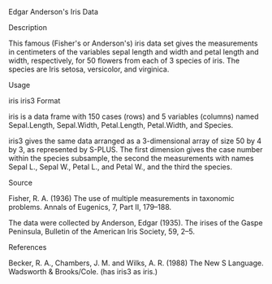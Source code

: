 Edgar Anderson's Iris Data

Description

This famous (Fisher's or Anderson's) iris data set gives the measurements in centimeters of the variables sepal length and width and petal length and width, respectively, for 50 flowers from each of 3 species of iris. The species are Iris setosa, versicolor, and virginica.

Usage

iris
iris3
Format

iris is a data frame with 150 cases (rows) and 5 variables (columns) named Sepal.Length, Sepal.Width, Petal.Length, Petal.Width, and Species.

iris3 gives the same data arranged as a 3-dimensional array of size 50 by 4 by 3, as represented by S-PLUS. The first dimension gives the case number within the species subsample, the second the measurements with names Sepal L., Sepal W., Petal L., and Petal W., and the third the species.

Source

Fisher, R. A. (1936) The use of multiple measurements in taxonomic problems. Annals of Eugenics, 7, Part II, 179–188.

The data were collected by Anderson, Edgar (1935). The irises of the Gaspe Peninsula, Bulletin of the American Iris Society, 59, 2–5.

References

Becker, R. A., Chambers, J. M. and Wilks, A. R. (1988) The New S Language. Wadsworth & Brooks/Cole. (has iris3 as iris.)